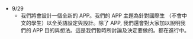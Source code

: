 - 9/29
  - 我們將會設計一個全新的 APP。我們的 APP 主題為針對國際生 （不會中文的學生）以全英語設定與設計。除了 APP, 我們還會對大家加以說明我們的 APP 目的與想法。這是我們暫時所討論及決定要做的。都在進行中。